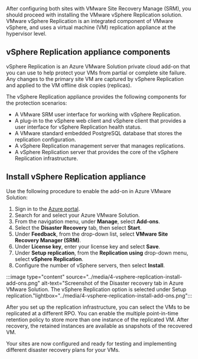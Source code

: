 After configuring both sites with VMware Site Recovery Manage (SRM), you should proceed with installing the VMware vSphere Replication solution. VMware vSphere Replication is an integrated component of VMware vSphere, and uses a virtual machine (VM) replication appliance at the hypervisor level.

## vSphere Replication appliance components

vSphere Replication is an Azure VMware Solution private cloud add-on that you can use to help protect your VMs from partial or complete site failure. Any changes to the primary site VM are captured by vSphere Replication and applied to the VM offline disk copies (replicas).

The vSphere Replication appliance provides the following components for the protection scenarios:

- A VMware SRM user interface for working with vSphere Replication.
- A plug-in to the vSphere web client and vSphere client that provides a user interface for vSphere Replication health status.
- A VMware standard embedded PostgreSQL database that stores the replication configuration.
- A vSphere Replication management server that manages replications.
- A vSphere Replication server that provides the core of the vSphere Replication infrastructure.

## Install vSphere Replication appliance

Use the following procedure to enable the add-on in Azure VMware Solution:

1. Sign in to the [Azure portal](https://portal.azure.com).
1. Search for and select your Azure VMware Solution.
1. From the navigation menu, under **Manage**, select **Add-ons**.
1. Select the **Disaster Recovery** tab, then select **Start**.
1. Under **Feedback**, from the drop-down list, select **VMware Site Recovery Manager (SRM)**.
1. Under **License key**, enter your license key and select **Save**.
1. Under **Setup replication**, from the **Replication using** drop-down menu, select **vSphere Replication**.
1. Configure the number of vSphere servers, then select **Install**.

:::image type="content"  source="../media/4-vsphere-replication-install-add-ons.png" alt-text="Screenshot of the Disaster recovery tab in Azure VMware Solution. The vSphere Replication option is selected under Setup replication."lightbox="../media/4-vsphere-replication-install-add-ons.png":::

After you set up the replication infrastructure, you can select the VMs to be replicated at a different RPO. You can enable the multiple point-in-time retention policy to store more than one instance of the replicated VM. After recovery, the retained instances are available as snapshots of the recovered VM.

Your sites are now configured and ready for testing and implementing different disaster recovery plans for your VMs.
